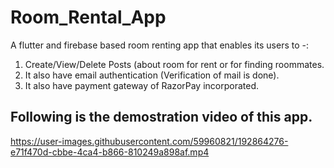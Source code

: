 # Room_Rental_App
A flutter and firebase based room renting app that enables its users to -: 
 1. Create/View/Delete Posts (about room for rent or for finding roommates.
 2. It also have email authentication (Verification of mail is done).
 3. It also have payment gateway of RazorPay incorporated.
## Following is the demostration video of this app.
https://user-images.githubusercontent.com/59960821/192864276-e71f470d-cbbe-4ca4-b866-810249a898af.mp4
 
